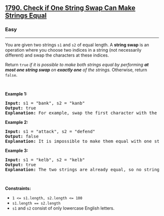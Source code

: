 <h2><a href="https://leetcode.com/problems/check-if-one-string-swap-can-make-strings-equal/">1790. Check if One String Swap Can Make Strings Equal</a></h2><h3>Easy</h3><hr><div style="user-select: auto;"><p style="user-select: auto;">You are given two strings <code style="user-select: auto;">s1</code> and <code style="user-select: auto;">s2</code> of equal length. A <strong style="user-select: auto;">string swap</strong> is an operation where you choose two indices in a string (not necessarily different) and swap the characters at these indices.</p>

<p style="user-select: auto;">Return <code style="user-select: auto;">true</code> <em style="user-select: auto;">if it is possible to make both strings equal by performing <strong style="user-select: auto;">at most one string swap </strong>on <strong style="user-select: auto;">exactly one</strong> of the strings. </em>Otherwise, return <code style="user-select: auto;">false</code>.</p>

<p style="user-select: auto;">&nbsp;</p>
<p style="user-select: auto;"><strong style="user-select: auto;">Example 1:</strong></p>

<pre style="position: relative; user-select: auto;"><strong style="user-select: auto;">Input:</strong> s1 = "bank", s2 = "kanb"
<strong style="user-select: auto;">Output:</strong> true
<strong style="user-select: auto;">Explanation:</strong> For example, swap the first character with the last character of s2 to make "bank".
<div class="open_grepper_editor" title="Edit &amp; Save To Grepper" style="user-select: auto;"></div></pre>

<p style="user-select: auto;"><strong style="user-select: auto;">Example 2:</strong></p>

<pre style="position: relative; user-select: auto;"><strong style="user-select: auto;">Input:</strong> s1 = "attack", s2 = "defend"
<strong style="user-select: auto;">Output:</strong> false
<strong style="user-select: auto;">Explanation:</strong> It is impossible to make them equal with one string swap.
<div class="open_grepper_editor" title="Edit &amp; Save To Grepper" style="user-select: auto;"></div></pre>

<p style="user-select: auto;"><strong style="user-select: auto;">Example 3:</strong></p>

<pre style="position: relative; user-select: auto;"><strong style="user-select: auto;">Input:</strong> s1 = "kelb", s2 = "kelb"
<strong style="user-select: auto;">Output:</strong> true
<strong style="user-select: auto;">Explanation:</strong> The two strings are already equal, so no string swap operation is required.
<div class="open_grepper_editor" title="Edit &amp; Save To Grepper" style="user-select: auto;"></div></pre>

<p style="user-select: auto;">&nbsp;</p>
<p style="user-select: auto;"><strong style="user-select: auto;">Constraints:</strong></p>

<ul style="user-select: auto;">
	<li style="user-select: auto;"><code style="user-select: auto;">1 &lt;= s1.length, s2.length &lt;= 100</code></li>
	<li style="user-select: auto;"><code style="user-select: auto;">s1.length == s2.length</code></li>
	<li style="user-select: auto;"><code style="user-select: auto;">s1</code> and <code style="user-select: auto;">s2</code> consist of only lowercase English letters.</li>
</ul>
</div>